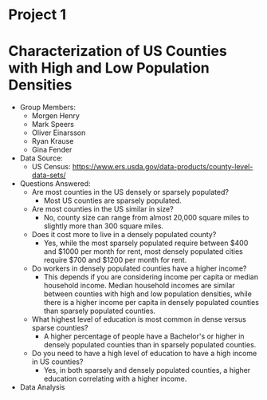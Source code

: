 # Project 1
# Characterization of US Counties with High and Low Population Densities
- Group Members:
	- Morgen Henry
	- Mark Speers
	- Oliver Einarsson
	- Ryan Krause
	- Gina Fender
- Data Source:
	- US Census: https://www.ers.usda.gov/data-products/county-level-data-sets/ 
- Questions Answered:
  - Are most counties in the US densely or sparsely populated?
    - Most US counties are sparsely populated.
  - Are most counties in the US similar in size?
    - No, county size can range from almost 20,000 square miles to slightly more than 300 square miles.
  - Does it cost more to live in a densely populated county?
    - Yes, while the most sparsely populated require between $400 and $1000 per month for rent, most densely populated cities require $700 and $1200 per month for rent.
  - Do workers in densely populated counties have a higher income?
    - This depends if you are considering income per capita or median household income. Median household incomes are similar between counties with high and low population densities, while there is a higher income per capita in densely populated counties than sparsely populated counties.
  - What highest level of education is most common in dense versus sparse counties?
    - A higher percentage of people have a Bachelor's or higher in densely populated counties than in sparsely populated counties.
  - Do you need to have a high level of education to have a high income in US counties?
    - Yes, in both sparsely and densely populated counties, a higher education correlating with a higher income.
- Data Analysis
